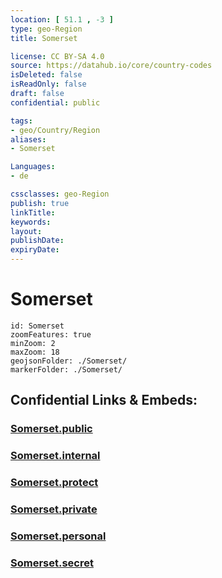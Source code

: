 ```yaml
---
location: [ 51.1 , -3 ] 
type: geo-Region
title: Somerset

license: CC BY-SA 4.0
source: https://datahub.io/core/country-codes
isDeleted: false
isReadOnly: false
draft: false
confidential: public

tags:
- geo/Country/Region
aliases:
- Somerset

Languages:
- de

cssclasses: geo-Region
publish: true
linkTitle: 
keywords: 
layout: 
publishDate: 
expiryDate: 
---
```


# Somerset

```leaflet
id: Somerset
zoomFeatures: true 
minZoom: 2 
maxZoom: 18
geojsonFolder: ./Somerset/
markerFolder: ./Somerset/
```


## Confidential Links & Embeds: 

### [Somerset.public](/_public/\Earth\Continent\Europe\Europe~North\UK\England\Regions~England\South_West_EnglandSomerset.public.md) 

### [Somerset.internal](/_internal/\Earth\Continent\Europe\Europe~North\UK\England\Regions~England\South_West_EnglandSomerset.internal.md) 

### [Somerset.protect](/_protect/\Earth\Continent\Europe\Europe~North\UK\England\Regions~England\South_West_EnglandSomerset.protect.md) 

### [Somerset.private](/_private/\Earth\Continent\Europe\Europe~North\UK\England\Regions~England\South_West_EnglandSomerset.private.md) 

### [Somerset.personal](/_personal/\Earth\Continent\Europe\Europe~North\UK\England\Regions~England\South_West_EnglandSomerset.personal.md) 

### [Somerset.secret](/_secret/\Earth\Continent\Europe\Europe~North\UK\England\Regions~England\South_West_EnglandSomerset.secret.md)


